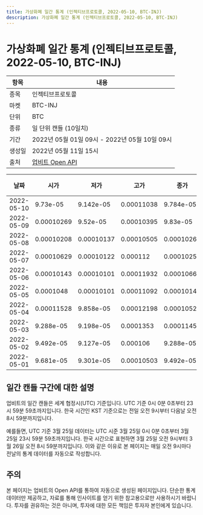 ```yaml
---
title: 가상화폐 일간 통계 (인젝티브프로토콜, 2022-05-10, BTC-INJ)
description: 가상화폐 일간 통계 (인젝티브프로토콜, 2022-05-10, BTC-INJ)
---
```



가상화폐 일간 통계 (인젝티브프로토콜, 2022-05-10, BTC-INJ)
===

|항목|내용|
|--|--|
|종목|인젝티브프로토콜|
|마켓|BTC-INJ|
|단위|BTC|
|종류|일 단위 캔들 (10일치)|
|기간|2022년 05월 01일 09시 - 2022년 05월 10일 09시|
|생성일|2022년 05월 11일 15시|
|출처|[업비트 Open API](https://docs.upbit.com)|


|날짜|시가|저가|고가|종가|비고|
|--|--|--|--|--|--|
|2022-05-10|9.73e-05|9.142e-05|0.00011038|9.784e-05|    |
|2022-05-09|0.00010269|9.52e-05|0.00010395|9.83e-05|    |
|2022-05-08|0.00010208|0.00010137|0.00010505|0.00010269|    |
|2022-05-07|0.00010629|0.00010122|0.000112|0.00010258|    |
|2022-05-06|0.00010143|0.00010101|0.00011932|0.00010668|    |
|2022-05-05|0.0001048|0.00010101|0.00011092|0.00010143|    |
|2022-05-04|0.00011528|9.858e-05|0.00012198|0.00010521|    |
|2022-05-03|9.288e-05|9.198e-05|0.0001353|0.00011452|    |
|2022-05-02|9.492e-05|9.127e-05|0.000106|9.288e-05|    |
|2022-05-01|9.681e-05|9.301e-05|0.00010503|9.492e-05|    |


일간 캔들 구간에 대한 설명
---


업비트의 일간 캔들은 세계 협정시(UTC) 기준입니다. 
UTC 기준 0시 0분 0초부터 23시 59분 59초까지입니다. 
한국 시간인 KST 기준으로는 전일 오전 9시부터 다음날 오전 8시 59분까지입니다. 


예를들면, UTC 기준 3월 25일 데이터는 UTC 시준 3월 25일 0시 0분 0초부터 3월 25일 23시 59분 59초까지입니다. 
한국 시간으로 표현하면 3월 25일 오전 9시부터 3월 26일 오전 8시 59분까지입니다. 
이와 같은 이유로 본 페이지는 매일 오전 9시마다 전날의 통계 데이터를 자동으로 작성합니다. 


주의
---


본 페이지는 업비트의 Open API를 통하여 자동으로 생성된 페이지입니다. 
단순한 통계 데이터만 제공하고, 자료를 통해 인사이트를 얻기 위한 참고용으로만 사용하시기 바랍니다. 
투자를 권유하는 것은 아니며, 투자에 대한 모든 책임은 투자자 본인에게 있습니다. 
